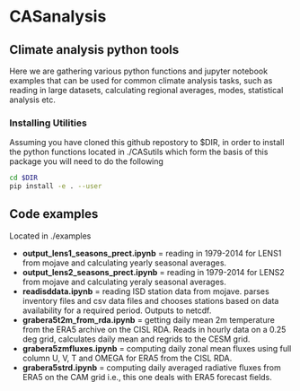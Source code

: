 # CASanalysis

## Climate analysis python tools

Here we are gathering various python functions and jupyter notebook examples that can be used for common climate analysis tasks, such as reading in large datasets, calculating regional averages, modes, statistical analysis etc.

### Installing Utilities

Assuming you have cloned this github repostory to $DIR, in order to install the python functions located in ./CASutils which form the basis of this package you will need to do the following

```bash
cd $DIR
pip install -e . --user
```


## Code examples

Located in ./examples

* **output_lens1_seasons_prect.ipynb** = reading in 1979-2014 for LENS1 from mojave and calculating yearly seasonal averages.
* **output_lens2_seasons_prect.ipynb** = reading in 1979-2014 for LENS2 from mojave and calculating yeraly seasonal averages.
* **readisddata.ipynb** = reading ISD station data from mojave.  parses inventory files and csv data files and chooses stations based on data availability for a required period.  Outputs to netcdf.
* **grabera5t2m_from_rda.ipynb** = getting daily mean 2m temperature from the ERA5 archive on the CISL RDA.  Reads in hourly data on a 0.25 deg grid, calculates daily mean and regrids to the CESM grid.
* **grabera5zmfluxes.ipynb** = computing daily zonal mean fluxes using full column U, V, T and OMEGA for ERA5 from the CISL RDA.
* **grabera5strd.ipynb** = computing daily averaged radiative fluxes from ERA5 on the CAM grid i.e., this one deals with ERA5 forecast fields.

